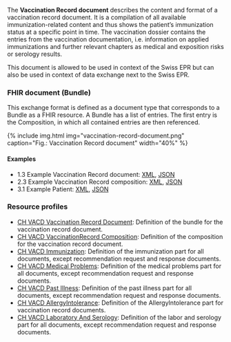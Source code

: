 The **Vaccination Record document** describes the content and format of a vaccination record document. It is a compilation of all available immunization-related content and thus shows the patient’s immunization status at a specific point in time. The vaccination dossier contains the entries from the vaccination documentation, i.e. information on applied immunizations and further relevant chapters as medical and exposition risks or serology results.

This document is allowed to be used in context of the Swiss EPR but can also be used in context of data exchange next to the Swiss EPR.

### FHIR document (Bundle)
This exchange format is defined as a document type that corresponds to a Bundle as a FHIR resource. 
A Bundle has a list of entries. The first entry is the Composition, in which all contained entries are then referenced.
  
  
{% include img.html img="vaccination-record-document.png" caption="Fig.: Vaccination Record document" width="40%" %}

#### Examples
* 1.3 Example Vaccination Record document: [XML](Bundle-1-3-VaccinationRecord.xml.html), [JSON](Bundle-1-3-VaccinationRecord.json.html)
* 2.3 Example Vaccination Record composition: [XML](Composition-2-3-VaccinationRecordComposition.xml.html), [JSON](Composition-2-3-VaccinationRecordComposition.json.html)
* 3.1 Example Patient: [XML](Patient-3-1-Patient.xml.html), [JSON](Patient-3-1-Patient.json.html)

### Resource profiles
* [CH VACD Vaccination Record Document](StructureDefinition-ch-vacd-document-vaccination-record.html): Definition of the bundle for the vaccination record document.
* [CH VACD VaccinationRecord Composition](StructureDefinition-ch-vacd-composition-vaccination-record.html): Definition of the composition for the vaccination record document.
* [CH VACD Immunization](StructureDefinition-ch-vacd-immunization.html): Definition of the immunization part for all documents, except recommendation request and response documents.
* [CH VACD Medical Problems](StructureDefinition-ch-vacd-medical-problems.html): Definition of the medical problems part for all documents, except recommendation request and response documents.
* [CH VACD Past Illness](StructureDefinition-ch-vacd-pastillnesses.html): Definition of the past illness part for all documents, except recommendation request and response documents.
* [CH VACD AllergyIntolerance](StructureDefinition-ch-vacd-allergyintolerances.html): Definition of the AllergyIntolerance part for vaccination record documents.
* [CH VACD Laboratory And Serology](StructureDefinition-ch-vacd-laboratory-serology.html): Definition of the labor and serology part for all documents, except recommendation request and response documents.

